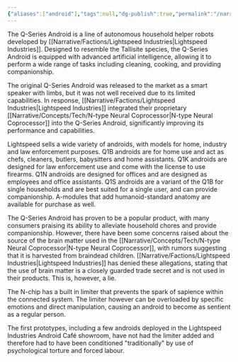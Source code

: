 ```yaml
---
{"aliases":["android"],"tags":null,"dg-publish":true,"permalink":"/narrative/concepts/tech/q-series-android/","dgPassFrontmatter":true}
---
```



The Q-Series Android is a line of autonomous household helper robots developed by [[Narrative/Factions/Lightspeed Industries\|Lightspeed Industries]]. Designed to resemble the Tallisite species, the Q-Series Android is equipped with advanced artificial intelligence, allowing it to perform a wide range of tasks including cleaning, cooking, and providing companionship.

The original Q-Series Android was released to the market as a smart speaker with limbs, but it was not well received due to its limited capabilities. In response, [[Narrative/Factions/Lightspeed Industries\|Lightspeed Industries]] integrated their proprietary [[Narrative/Concepts/Tech/N-type Neural Coprocessor\|N-type Neural Coprocessor]] into the Q-Series Android, significantly improving its performance and capabilities.

Lightspeed sells a wide variety of androids, with models for home, industry and law enforcement purposes. Q1B androids are for home use and act as chefs, cleaners, butlers, babysitters and home assistants. Q1K androids are designed for law enforcement use and come with the license to use firearms. Q1N androids are designed for offices and are designed as employees and office assistants. Q1S androids are a variant of the Q1B for single households and are best suited for a single user, and can provide companionship. A-modules that add humanoid-standard anatomy are available for purchase as well.

The Q-Series Android has proven to be a popular product, with many consumers praising its ability to alleviate household chores and provide companionship. However, there have been some concerns raised about the source of the brain matter used in the [[Narrative/Concepts/Tech/N-type Neural Coprocessor\|N-type Neural Coprocessor]], with rumors suggesting that it is harvested from braindead children. [[Narrative/Factions/Lightspeed Industries\|Lightspeed Industries]] has denied these allegations, stating that the use of brain matter is a closely guarded trade secret and is not used in their products. This is, however, a lie.

The N-chip has a built in limiter that prevents the spark of sapience within the connected system. The limiter however can be overloaded by specific emotions and direct manipulation, causing an android to become as sentient as a regular person.

The first prototypes, including a few androids deployed in the Lightspeed Industries Android Café showroom, have not had the limiter added and therefore had to have been conditioned "traditionally" by use of psychological torture and forced labour.



